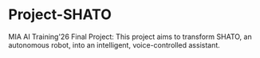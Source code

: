 # Project-SHATO
MIA AI Training'26 Final Project: This project aims to transform SHATO, an autonomous robot, into an intelligent,  voice-controlled assistant.
